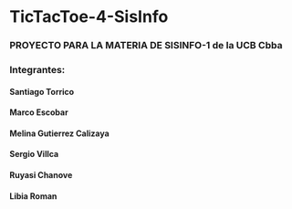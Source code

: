 # TicTacToe-4-SisInfo

### PROYECTO PARA LA MATERIA DE SISINFO-1 de la UCB Cbba

### Integrantes:

#### Santiago Torrico 
#### Marco Escobar
#### Melina Gutierrez Calizaya
#### Sergio Villca 
#### Ruyasi Chanove
#### Libia Roman
